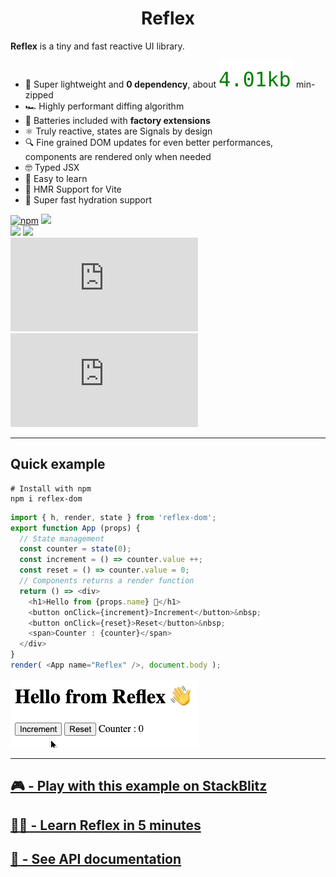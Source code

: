 <div style="text-align: center">
	<h1>Reflex</h1>
</div>	

__Reflex__ is a tiny and fast reactive UI library.

- 🦋 Super lightweight and **0 dependency**, about ![~4kb](../bits/reflex.es2022.min.js.svg) min-zipped
- 🏎 Highly performant diffing algorithm
- 🔋 Batteries included with **factory extensions**
- ⚛️ Truly reactive, states are Signals by design
- 🔍 Fine grained DOM updates for even better performances, components are rendered only when needed
- 🤓 Typed JSX
- 🍰 Easy to learn
- 🤘️ HMR Support for Vite
- 🚀 Super fast hydration support

[![npm](https://img.shields.io/npm/v/reflex-dom.svg)](http://npm.im/reflex-dom)
![](https://img.shields.io/badge/Status-Release_Candidate-green)
<br>
![](https://img.shields.io/badge/Build-passing-success)
![](https://img.shields.io/badge/0-dependency-success)
<br>
[![gzip size](http://img.badgesize.io/https://unpkg.com/reflex-dom/dist/reflex.es2022.min.js?compression=gzip&label=gzip)](https://unpkg.com/reflex-dom/dist/reflex.es2022.min.js)
[![brotli size](http://img.badgesize.io/https://unpkg.com/reflex-dom/dist/reflex.es2022.min.js?compression=brotli&label=brotli)](https://unpkg.com/reflex-dom/dist/reflex.es2022.min.js)

---

## Quick example

```shell
# Install with npm
npm i reflex-dom
```

```typescript jsx
import { h, render, state } from 'reflex-dom';
export function App (props) {
  // State management
  const counter = state(0);
  const increment = () => counter.value ++;
  const reset = () => counter.value = 0;
  // Components returns a render function
  return () => <div>
    <h1>Hello from {props.name} 👋</h1>
    <button onClick={increment}>Increment</button>&nbsp;
    <button onClick={reset}>Reset</button>&nbsp;
    <span>Counter : {counter}</span>
  </div>
}
render( <App name="Reflex" />, document.body );
```

![](../docs/api/_images/example.gif)

---

## [🎮 - Play with this example on StackBlitz](https://stackblitz.com/edit/node-freprp?file=index.tsx)
## [👨‍🏫 - Learn Reflex in 5 minutes](https://zouloux.github.io/reflex/learn/)
## [📘 - See API documentation](https://zouloux.github.io/reflex/api/)

